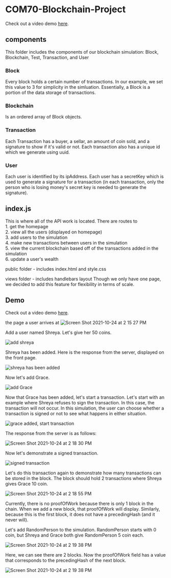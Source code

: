 # COM70-Blockchain-Project

Check out a video demo <a href="https://www.youtube.com/watch?v=kmJmriBQHOE">here</a>.

<h2>components</h2>
This folder includes the components of our blockchain simulation: Block, Blockchain, Test, Transaction, and User

<h3>Block</h3>
Every block holds a certain number of transactions. In our example, we set this value to 3 for simplicity in the simluation. Essentially, a Block is a portion of the data storage of transactions. 

<h3>Blockchain</h3>
Is an ordered array of Block objects. 

<h3>Transaction</h3>
Each Transaction has a buyer, a sellar, an amount of coin sold, and a signature to show if it's valid or not. Each transaction also has a unique id which we generate using uuid. 

<h3>User</h3>
Each user is identified by its ipAddress. Each user has a secretKey which is used to generate a signature for a transaction (in each transaction, only the person who is losing money's secret key is needed to generate the signature). 

<h2>index.js</h2>
This is where all of the API work is located. There are routes to <br>
1. get the homepage <br>
2. view all the users (displayed on homepage) <br>
3. add users to the simulation <br>
4. make new transactions between users in the simulation <br>
5. view the current blockchain based off of the transactions added in the simulation <br>
6. update a user's wealth <br>

public folder - includes index.html and style.css

views folder - includes handlebars layout
Though we only have one page, we decided to add this feature for flexibility in terms of scale. 

<h2>Demo</h2>

Check out a video demo <a href="https://www.youtube.com/watch?v=kmJmriBQHOE">here</a>.

the page a user arrives at
![Screen Shot 2021-10-24 at 2 15 27 PM](https://user-images.githubusercontent.com/32113511/138607348-90992083-7775-4d02-8ebc-56478c4c6e3a.png)

Add a user named Shreya. Let's give her 50 coins. 

![add shreya](https://user-images.githubusercontent.com/32113511/138607377-41b37b81-0f91-4d55-bd70-268814785a23.png)

Shreya has been added. Here is the response from the server, displayed on the front page. 

![shreya has been added](https://user-images.githubusercontent.com/32113511/138607415-ad0f1534-faea-4119-9d2c-50d4a31ed166.png)

Now let's add Grace. 

![add Grace](https://user-images.githubusercontent.com/32113511/138607440-27140d73-bbd7-4b4e-8e18-8d63835326f2.png)

Now that Grace has been added, let's start a transaction. Let's start with an example where Shreya refuses to sign the transaction. In this case, the transaction will not occur. In this simulation, the user can choose whether a transaction is signed or not to see what happens in either situation. 

![grace added, start transaction](https://user-images.githubusercontent.com/32113511/138607463-96425f3f-73cd-4ab8-8a58-25ae1d8290dc.png)

The response from the server is as follows: 

![Screen Shot 2021-10-24 at 2 18 30 PM](https://user-images.githubusercontent.com/32113511/138607478-db4c864c-0598-49b1-954b-be7412332e7f.png)

Now let's demonstrate a signed transaction. 

![signed transaction](https://user-images.githubusercontent.com/32113511/138607504-9bd84b7d-f0cb-4dc4-9ab4-cf2bb97a9e07.png)

Let's do this transaction again to demonstrate how many transactions can be stored in the block. The block should hold 2 transactions where Shreya gives Grace 10 coin. 

![Screen Shot 2021-10-24 at 2 18 55 PM](https://user-images.githubusercontent.com/32113511/138607546-ee2bd801-ce3d-4d12-9491-aaa79e9f40cd.png)

Currently, there is no proofOfWork because there is only 1 block in the chain. When we add a new block, that proofOfWork will display. Similarly, because this is the first block, it does not have a precedingHash (and it never will). 

Let's add RandomPerson to the simulation. RandomPerson starts with 0 coin, but Shreya and Grace both give RandomPerson 5 coin each. 

![Screen Shot 2021-10-24 at 2 19 38 PM](https://user-images.githubusercontent.com/32113511/138607604-28e58f96-4e72-4458-9fb0-62ddb159e1ff.png)

Here, we can see there are 2 blocks. Now the proofOfWork field has a value that corresponds to the precedingHash of the next block. 

![Screen Shot 2021-10-24 at 2 19 38 PM](https://user-images.githubusercontent.com/32113511/138607657-571c4796-0da2-4aec-9143-f9a92d179f66.png)
